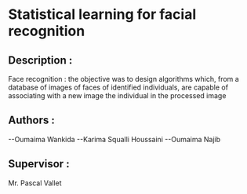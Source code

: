 # Statistical learning for facial recognition

Description : 
-----------------------------------------------
Face recognition : the objective was to design algorithms which, from a database of images of faces of identified individuals,
are capable of associating with a new image the individual in the processed image



Authors : 
-----------------------------------------------
--Oumaima Wankida
--Karima Squalli Houssaini
--Oumaima Najib



Supervisor : 
-----------------------------------------------
Mr. Pascal Vallet
